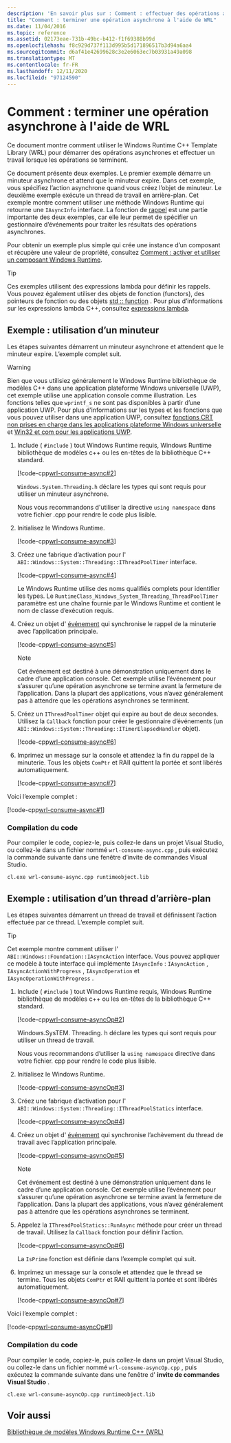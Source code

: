 ```yaml
---
description: 'En savoir plus sur : Comment : effectuer des opérations asynchrones à l’aide de WRL'
title: "Comment : terminer une opération asynchrone à l'aide de WRL"
ms.date: 11/04/2016
ms.topic: reference
ms.assetid: 02173eae-731b-49bc-b412-f1f69388b99d
ms.openlocfilehash: f8c929d737f113d995b5d171896517b3d94a6aa4
ms.sourcegitcommit: d6af41e42699628c3e2e6063ec7b03931a49a098
ms.translationtype: MT
ms.contentlocale: fr-FR
ms.lasthandoff: 12/11/2020
ms.locfileid: "97124590"
---
```

# <a name="how-to-complete-asynchronous-operations-using-wrl"></a>Comment : terminer une opération asynchrone à l'aide de WRL

Ce document montre comment utiliser le Windows Runtime C++ Template Library (WRL) pour démarrer des opérations asynchrones et effectuer un travail lorsque les opérations se terminent.

Ce document présente deux exemples. Le premier exemple démarre un minuteur asynchrone et attend que le minuteur expire. Dans cet exemple, vous spécifiez l’action asynchrone quand vous créez l’objet de minuteur. Le deuxième exemple exécute un thread de travail en arrière-plan. Cet exemple montre comment utiliser une méthode Windows Runtime qui retourne une `IAsyncInfo` interface. La fonction de [rappel](callback-function-wrl.md) est une partie importante des deux exemples, car elle leur permet de spécifier un gestionnaire d’événements pour traiter les résultats des opérations asynchrones.

Pour obtenir un exemple plus simple qui crée une instance d’un composant et récupère une valeur de propriété, consultez [Comment : activer et utiliser un composant Windows Runtime](how-to-activate-and-use-a-windows-runtime-component-using-wrl.md).

> [!TIP]
> Ces exemples utilisent des expressions lambda pour définir les rappels. Vous pouvez également utiliser des objets de fonction (functors), des pointeurs de fonction ou des objets [std :: function](../../standard-library/function-class.md) . Pour plus d’informations sur les expressions lambda C++, consultez [expressions lambda](../../cpp/lambda-expressions-in-cpp.md).

## <a name="example-working-with-a-timer"></a>Exemple : utilisation d’un minuteur

Les étapes suivantes démarrent un minuteur asynchrone et attendent que le minuteur expire. L’exemple complet suit.

> [!WARNING]
> Bien que vous utilisiez généralement le Windows Runtime bibliothèque de modèles C++ dans une application plateforme Windows universelle (UWP), cet exemple utilise une application console comme illustration. Les fonctions telles que `wprintf_s` ne sont pas disponibles à partir d’une application UWP. Pour plus d’informations sur les types et les fonctions que vous pouvez utiliser dans une application UWP, consultez [fonctions CRT non prises en charge dans les applications plateforme Windows universelle](../../cppcx/crt-functions-not-supported-in-universal-windows-platform-apps.md) et [Win32 et com pour les applications UWP](/uwp/win32-and-com/win32-and-com-for-uwp-apps).

1. Include ( `#include` ) tout Windows Runtime requis, Windows Runtime bibliothèque de modèles c++ ou les en-têtes de la bibliothèque C++ standard.

   [!code-cpp[wrl-consume-async#2](../codesnippet/CPP/how-to-complete-asynchronous-operations-using-wrl_1.cpp)]

   `Windows.System.Threading.h` déclare les types qui sont requis pour utiliser un minuteur asynchrone.

   Nous vous recommandons d'utiliser la directive `using namespace` dans votre fichier .cpp pour rendre le code plus lisible.

2. Initialisez le Windows Runtime.

   [!code-cpp[wrl-consume-async#3](../codesnippet/CPP/how-to-complete-asynchronous-operations-using-wrl_2.cpp)]

3. Créez une fabrique d’activation pour l' `ABI::Windows::System::Threading::IThreadPoolTimer` interface.

   [!code-cpp[wrl-consume-async#4](../codesnippet/CPP/how-to-complete-asynchronous-operations-using-wrl_3.cpp)]

   Le Windows Runtime utilise des noms qualifiés complets pour identifier les types. Le `RuntimeClass_Windows_System_Threading_ThreadPoolTimer` paramètre est une chaîne fournie par le Windows Runtime et contient le nom de classe d’exécution requis.

4. Créez un objet d' [événement](event-class-wrl.md) qui synchronise le rappel de la minuterie avec l’application principale.

   [!code-cpp[wrl-consume-async#5](../codesnippet/CPP/how-to-complete-asynchronous-operations-using-wrl_4.cpp)]

   > [!NOTE]
   > Cet événement est destiné à une démonstration uniquement dans le cadre d’une application console. Cet exemple utilise l’événement pour s’assurer qu’une opération asynchrone se termine avant la fermeture de l’application. Dans la plupart des applications, vous n’avez généralement pas à attendre que les opérations asynchrones se terminent.

5. Créez un `IThreadPoolTimer` objet qui expire au bout de deux secondes. Utilisez la `Callback` fonction pour créer le gestionnaire d’événements (un `ABI::Windows::System::Threading::ITimerElapsedHandler` objet).

   [!code-cpp[wrl-consume-async#6](../codesnippet/CPP/how-to-complete-asynchronous-operations-using-wrl_5.cpp)]

6. Imprimez un message sur la console et attendez la fin du rappel de la minuterie. Tous les objets `ComPtr` et RAII quittent la portée et sont libérés automatiquement.

   [!code-cpp[wrl-consume-async#7](../codesnippet/CPP/how-to-complete-asynchronous-operations-using-wrl_6.cpp)]

Voici l’exemple complet :

[!code-cpp[wrl-consume-async#1](../codesnippet/CPP/how-to-complete-asynchronous-operations-using-wrl_7.cpp)]

### <a name="compiling-the-code"></a>Compilation du code

Pour compiler le code, copiez-le, puis collez-le dans un projet Visual Studio, ou collez-le dans un fichier nommé `wrl-consume-async.cpp` , puis exécutez la commande suivante dans une fenêtre d’invite de commandes Visual Studio.

`cl.exe wrl-consume-async.cpp runtimeobject.lib`

## <a name="example-working-with-a-background-thread"></a>Exemple : utilisation d’un thread d’arrière-plan

Les étapes suivantes démarrent un thread de travail et définissent l’action effectuée par ce thread. L’exemple complet suit.

> [!TIP]
> Cet exemple montre comment utiliser l' `ABI::Windows::Foundation::IAsyncAction` interface. Vous pouvez appliquer ce modèle à toute interface qui implémente `IAsyncInfo` : `IAsyncAction` , `IAsyncActionWithProgress` , `IAsyncOperation` et `IAsyncOperationWithProgress` .

1. Include ( `#include` ) tout Windows Runtime requis, Windows Runtime bibliothèque de modèles c++ ou les en-têtes de la bibliothèque C++ standard.

   [!code-cpp[wrl-consume-asyncOp#2](../codesnippet/CPP/how-to-complete-asynchronous-operations-using-wrl_8.cpp)]

   Windows.SysTEM. Threading. h déclare les types qui sont requis pour utiliser un thread de travail.

   Nous vous recommandons d’utiliser la `using namespace` directive dans votre fichier. cpp pour rendre le code plus lisible.

2. Initialisez le Windows Runtime.

   [!code-cpp[wrl-consume-asyncOp#3](../codesnippet/CPP/how-to-complete-asynchronous-operations-using-wrl_9.cpp)]

3. Créez une fabrique d’activation pour l' `ABI::Windows::System::Threading::IThreadPoolStatics` interface.

   [!code-cpp[wrl-consume-asyncOp#4](../codesnippet/CPP/how-to-complete-asynchronous-operations-using-wrl_10.cpp)]

4. Créez un objet d' [événement](event-class-wrl.md) qui synchronise l’achèvement du thread de travail avec l’application principale.

   [!code-cpp[wrl-consume-asyncOp#5](../codesnippet/CPP/how-to-complete-asynchronous-operations-using-wrl_11.cpp)]

   > [!NOTE]
   > Cet événement est destiné à une démonstration uniquement dans le cadre d’une application console. Cet exemple utilise l’événement pour s’assurer qu’une opération asynchrone se termine avant la fermeture de l’application. Dans la plupart des applications, vous n’avez généralement pas à attendre que les opérations asynchrones se terminent.

5. Appelez la `IThreadPoolStatics::RunAsync` méthode pour créer un thread de travail. Utilisez la `Callback` fonction pour définir l’action.

   [!code-cpp[wrl-consume-asyncOp#6](../codesnippet/CPP/how-to-complete-asynchronous-operations-using-wrl_12.cpp)]

   La `IsPrime` fonction est définie dans l’exemple complet qui suit.

6. Imprimez un message sur la console et attendez que le thread se termine. Tous les objets `ComPtr` et RAII quittent la portée et sont libérés automatiquement.

   [!code-cpp[wrl-consume-asyncOp#7](../codesnippet/CPP/how-to-complete-asynchronous-operations-using-wrl_13.cpp)]

Voici l’exemple complet :

[!code-cpp[wrl-consume-asyncOp#1](../codesnippet/CPP/how-to-complete-asynchronous-operations-using-wrl_14.cpp)]

### <a name="compiling-the-code"></a>Compilation du code

Pour compiler le code, copiez-le, puis collez-le dans un projet Visual Studio, ou collez-le dans un fichier nommé `wrl-consume-asyncOp.cpp` , puis exécutez la commande suivante dans une fenêtre d' **invite de commandes Visual Studio** .

`cl.exe wrl-consume-asyncOp.cpp runtimeobject.lib`

## <a name="see-also"></a>Voir aussi

[Bibliothèque de modèles Windows Runtime C++ (WRL)](windows-runtime-cpp-template-library-wrl.md)
